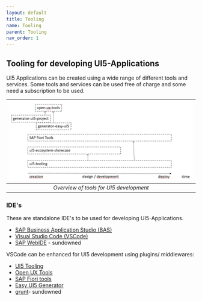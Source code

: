 ```yaml
---
layout: default
title: Tooling
name: Tooling
parent: Tooling
nav_order: 1
---
```


## Tooling for developing UI5-Applications

UI5 Applications can be created using a wide range of different tools and services. Some tools and services can be used free of charge and some need a subscription to be used.

| ![Overview](img/tooling_overview.png) |
| :--: |
| *Overview of tools for UI5 development* |

### IDE's

These are standalone IDE's to be used for developing UI5-Applications.

- [SAP Business Application Studio (BAS)](https://help.sap.com/viewer/product/SAP%20Business%20Application%20Studio/Cloud/en-US)
- [Visual Studio Code (VSCode)](https://code.visualstudio.com/)
- [SAP WebIDE](https://developers.sap.com/topics/web-ide.html) - sundowned

VSCode can be enhanced for UI5 development using plugins/ middlewares:

- [UI5 Tooling](https://sap.github.io/ui5-tooling/)
- [Open UX Tools](https://github.com/SAP/open-ux-tools)
- [SAP Fiori tools](https://help.sap.com/viewer/product/SAP_FIORI_tools/Latest/en-US)
- [Easy UI5 Generator](https://github.com/SAP/generator-easy-ui5)
- [grunt](https://github.com/SAP/grunt-openui5)- sundowned
